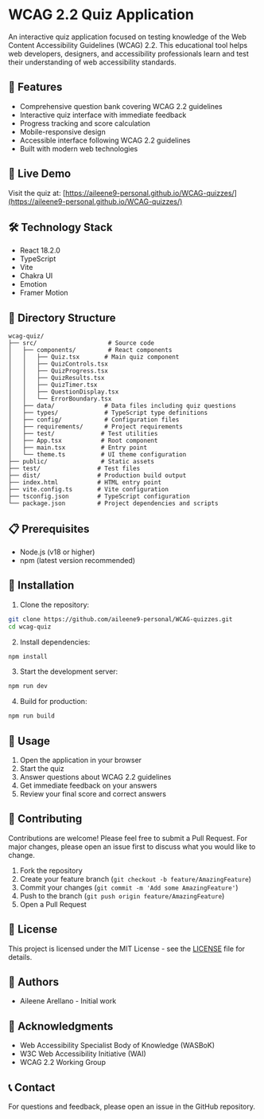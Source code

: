 # WCAG 2.2 Quiz Application

An interactive quiz application focused on testing knowledge of the Web Content Accessibility Guidelines (WCAG) 2.2. This educational tool helps web developers, designers, and accessibility professionals learn and test their understanding of web accessibility standards.

## 🌟 Features

- Comprehensive question bank covering WCAG 2.2 guidelines
- Interactive quiz interface with immediate feedback
- Progress tracking and score calculation
- Mobile-responsive design
- Accessible interface following WCAG 2.2 guidelines
- Built with modern web technologies

## 🚀 Live Demo

Visit the quiz at: [https://aileene9-personal.github.io/WCAG-quizzes/](https://aileene9-personal.github.io/WCAG-quizzes/)

## 🛠️ Technology Stack

- React 18.2.0
- TypeScript
- Vite
- Chakra UI
- Emotion
- Framer Motion

## 📁 Directory Structure

```
wcag-quiz/
├── src/                    # Source code
│   ├── components/         # React components
│   │   ├── Quiz.tsx       # Main quiz component
│   │   ├── QuizControls.tsx
│   │   ├── QuizProgress.tsx
│   │   ├── QuizResults.tsx
│   │   ├── QuizTimer.tsx
│   │   ├── QuestionDisplay.tsx
│   │   └── ErrorBoundary.tsx
│   ├── data/              # Data files including quiz questions
│   ├── types/             # TypeScript type definitions
│   ├── config/            # Configuration files
│   ├── requirements/      # Project requirements
│   ├── test/             # Test utilities
│   ├── App.tsx           # Root component
│   ├── main.tsx          # Entry point
│   └── theme.ts          # UI theme configuration
├── public/               # Static assets
├── test/                # Test files
├── dist/                # Production build output
├── index.html           # HTML entry point
├── vite.config.ts       # Vite configuration
├── tsconfig.json        # TypeScript configuration
└── package.json         # Project dependencies and scripts
```

## 📋 Prerequisites

- Node.js (v18 or higher)
- npm (latest version recommended)

## 🔧 Installation

1. Clone the repository:
```bash
git clone https://github.com/aileene9-personal/WCAG-quizzes.git
cd wcag-quiz
```

2. Install dependencies:
```bash
npm install
```

3. Start the development server:
```bash
npm run dev
```

4. Build for production:
```bash
npm run build
```

## 📖 Usage

1. Open the application in your browser
2. Start the quiz
3. Answer questions about WCAG 2.2 guidelines
4. Get immediate feedback on your answers
5. Review your final score and correct answers

## 🤝 Contributing

Contributions are welcome! Please feel free to submit a Pull Request. For major changes, please open an issue first to discuss what you would like to change.

1. Fork the repository
2. Create your feature branch (`git checkout -b feature/AmazingFeature`)
3. Commit your changes (`git commit -m 'Add some AmazingFeature'`)
4. Push to the branch (`git push origin feature/AmazingFeature`)
5. Open a Pull Request

## 📝 License

This project is licensed under the MIT License - see the [LICENSE](LICENSE) file for details.

## 👥 Authors

- Aileene Arellano - Initial work

## 🙏 Acknowledgments

- Web Accessibility Specialist Body of Knowledge (WASBoK)
- W3C Web Accessibility Initiative (WAI)
- WCAG 2.2 Working Group

## 📞 Contact

For questions and feedback, please open an issue in the GitHub repository.
